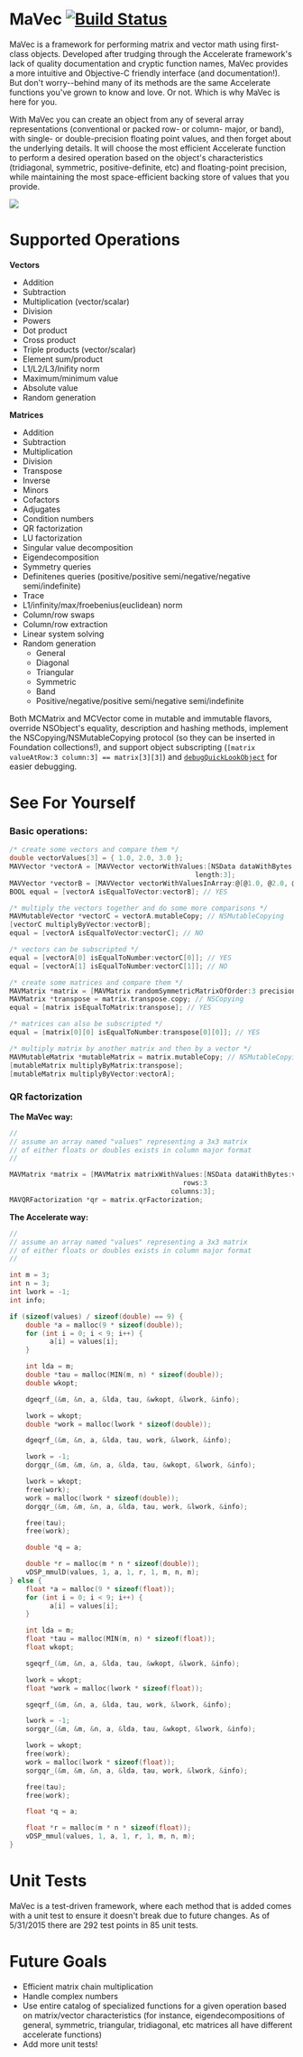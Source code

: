 MaVec [![Build Status](https://travis-ci.org/armcknight/MaVec.svg?branch=master)](https://travis-ci.org/armcknight/MaVec)
===

MaVec is a framework for performing matrix and vector math using first-class objects. Developed after trudging through the Accelerate framework's lack of quality documentation and cryptic function names, MaVec provides a more intuitive and Objective-C friendly interface (and documentation!). But don't worry--behind many of its methods are the same Accelerate functions you've grown to know and love. Or not. Which is why MaVec is here for you.

With MaVec you can create an object from any of several array representations (conventional or packed row- or column- major, or band), with single- or double-precision floating point values, and then forget about the underlying details. It will choose the most efficient Accelerate function to perform a desired operation based on the object's characteristics (tridiagonal, symmetric, positive-definite, etc) and floating-point precision, while maintaining the most space-efficient backing store of values that you provide.

![](MatrixConversions.png)

Supported Operations
===
**Vectors**
- Addition
- Subtraction
- Multiplication (vector/scalar)
- Division
- Powers
- Dot product
- Cross product
- Triple products (vector/scalar)
- Element sum/product
- L1/L2/L3/Inifity norm
- Maximum/minimum value
- Absolute value
- Random generation

**Matrices**
- Addition
- Subtraction
- Multiplication
- Division
- Transpose
- Inverse
- Minors
- Cofactors
- Adjugates
- Condition numbers
- QR factorization
- LU factorization
- Singular value decomposition
- Eigendecomposition
- Symmetry queries
- Definitenes queries (positive/positive semi/negative/negative semi/indefinite)
- Trace
- L1/infinity/max/froebenius(euclidean) norm
- Column/row swaps
- Column/row extraction
- Linear system solving
- Random generation
   - General
   - Diagonal
   - Triangular
   - Symmetric
   - Band
   - Positive/negative/positive semi/negative semi/indefinite

Both MCMatrix and MCVector come in mutable and immutable flavors, override NSObject's equality, description and hashing methods, implement the NSCopying/NSMutableCopying protocol (so they can be inserted in Foundation collections!), and support object subscripting (`[matrix valueAtRow:3 column:3] == matrix[3][3]`) and [`debugQuickLookObject`](https://developer.apple.com/library/ios/documentation/ToolsLanguages/Conceptual/Xcode_Overview/DebugYourApp/DebugYourApp.html) for easier debugging.

See For Yourself
===

### Basic operations:
```objective-c
/* create some vectors and compare them */
double vectorValues[3] = { 1.0, 2.0, 3.0 };
MAVVector *vectorA = [MAVVector vectorWithValues:[NSData dataWithBytes:vectorValues length:3 * sizeof(double)]
                                              length:3];
MAVVector *vectorB = [MAVVector vectorWithValuesInArray:@[@1.0, @2.0, @3.0]];
BOOL equal = [vectorA isEqualToVector:vectorB]; // YES

/* multiply the vectors together and do some more comparisons */
MAVMutableVector *vectorC = vectorA.mutableCopy; // NSMutableCopying
[vectorC multiplyByVector:vectorB];
equal = [vectorA isEqualToVector:vectorC]; // NO

/* vectors can be subscripted */
equal = [vectorA[0] isEqualToNumber:vectorC[0]]; // YES
equal = [vectorA[1] isEqualToNumber:vectorC[1]]; // NO

/* create some matrices and compare them */
MAVMatrix *matrix = [MAVMatrix randomSymmetricMatrixOfOrder:3 precision:MCKPrecisionDouble];
MAVMatrix *transpose = matrix.transpose.copy; // NSCopying
equal = [matrix isEqualToMatrix:transpose]; // YES

/* matrices can also be subscripted */
equal = [matrix[0][0] isEqualToNumber:transpose[0][0]]; // YES

/* multiply matrix by another matrix and then by a vector */
MAVMutableMatrix *mutableMatrix = matrix.mutableCopy; // NSMutableCopying
[mutableMatrix multiplyByMatrix:transpose];
[mutableMatrix multiplyByVector:vectorA];
```

### QR factorization
**The MaVec way:**
```objective-c
//
// assume an array named "values" representing a 3x3 matrix
// of either floats or doubles exists in column major format
//

MAVMatrix *matrix = [MAVMatrix matrixWithValues:[NSData dataWithBytes:values length:sizeof(values)]
                                           rows:3
                                        columns:3];
MAVQRFactorization *qr = matrix.qrFactorization;
```

**The Accelerate way:**
```objective-c
//
// assume an array named "values" representing a 3x3 matrix
// of either floats or doubles exists in column major format
//

int m = 3;
int n = 3;
int lwork = -1;
int info;

if (sizeof(values) / sizeof(double) == 9) {
    double *a = malloc(9 * sizeof(double));
    for (int i = 0; i < 9; i++) {
          a[i] = values[i];
    }

    int lda = m;
    double *tau = malloc(MIN(m, n) * sizeof(double));
    double wkopt;

    dgeqrf_(&m, &n, a, &lda, tau, &wkopt, &lwork, &info);

    lwork = wkopt;
    double *work = malloc(lwork * sizeof(double));

    dgeqrf_(&m, &n, a, &lda, tau, work, &lwork, &info);

    lwork = -1;
    dorgqr_(&m, &m, &n, a, &lda, tau, &wkopt, &lwork, &info);

    lwork = wkopt;
    free(work);
    work = malloc(lwork * sizeof(double));
    dorgqr_(&m, &m, &n, a, &lda, tau, work, &lwork, &info);

    free(tau);
    free(work);

    double *q = a;

    double *r = malloc(m * n * sizeof(double));
    vDSP_mmulD(values, 1, a, 1, r, 1, m, n, m);
} else {
    float *a = malloc(9 * sizeof(float));
    for (int i = 0; i < 9; i++) {
          a[i] = values[i];
    }

    int lda = m;
    float *tau = malloc(MIN(m, n) * sizeof(float));
    float wkopt;

    sgeqrf_(&m, &n, a, &lda, tau, &wkopt, &lwork, &info);

    lwork = wkopt;
    float *work = malloc(lwork * sizeof(float));

    sgeqrf_(&m, &n, a, &lda, tau, work, &lwork, &info);

    lwork = -1;
    sorgqr_(&m, &m, &n, a, &lda, tau, &wkopt, &lwork, &info);

    lwork = wkopt;
    free(work);
    work = malloc(lwork * sizeof(float));
    sorgqr_(&m, &m, &n, a, &lda, tau, work, &lwork, &info);

    free(tau);
    free(work);

    float *q = a;

    float *r = malloc(m * n * sizeof(float));
    vDSP_mmul(values, 1, a, 1, r, 1, m, n, m);
}
```

Unit Tests
===
MaVec is a test-driven framework, where each method that is added comes with a unit test to ensure it doesn't break due to future changes. As of 5/31/2015 there are 292 test points in 85 unit tests.

Future Goals
===
- Efficient matrix chain multiplication
- Handle complex numbers
- Use entire catalog of specialized functions for a given operation based on matrix/vector characteristics (for instance, eigendecompositions of general, symmetric, triangular, tridiagonal, etc matrices all have different accelerate functions)
- Add more unit tests!
